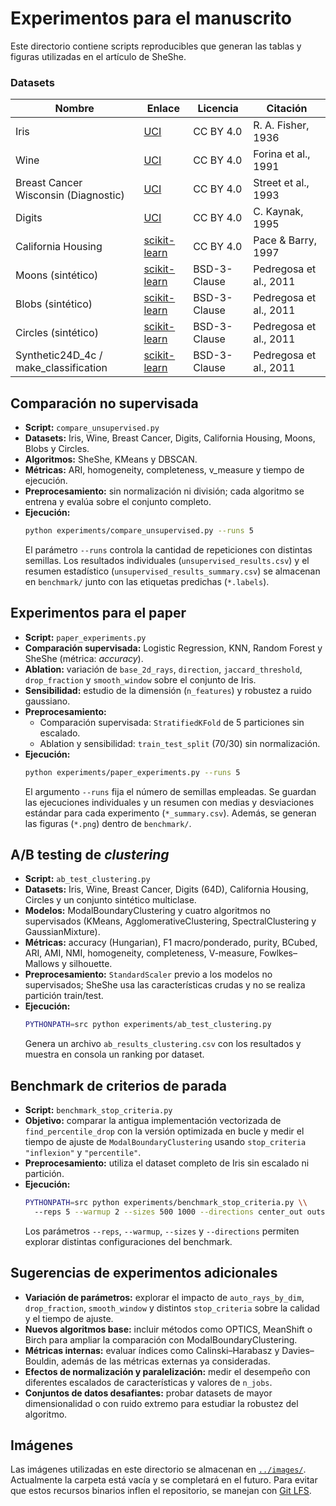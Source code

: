 # Experimentos para el manuscrito

Este directorio contiene scripts reproducibles que generan las tablas y figuras
utilizadas en el artículo de SheShe.

### Datasets

| Nombre | Enlace | Licencia | Citación |
| --- | --- | --- | --- |
| Iris | [UCI](https://archive.ics.uci.edu/ml/datasets/iris) | CC BY 4.0 | R. A. Fisher, 1936 |
| Wine | [UCI](https://archive.ics.uci.edu/ml/datasets/wine) | CC BY 4.0 | Forina et al., 1991 |
| Breast Cancer Wisconsin (Diagnostic) | [UCI](https://archive.ics.uci.edu/ml/datasets/Breast+Cancer+Wisconsin+(Diagnostic)) | CC BY 4.0 | Street et al., 1993 |
| Digits | [UCI](https://archive.ics.uci.edu/ml/datasets/Optical+Recognition+of+Handwritten+Digits) | CC BY 4.0 | C. Kaynak, 1995 |
| California Housing | [scikit-learn](https://scikit-learn.org/stable/modules/generated/sklearn.datasets.fetch_california_housing.html) | CC BY 4.0 | Pace & Barry, 1997 |
| Moons (sintético) | [scikit-learn](https://scikit-learn.org/stable/modules/generated/sklearn.datasets.make_moons.html) | BSD-3-Clause | Pedregosa et al., 2011 |
| Blobs (sintético) | [scikit-learn](https://scikit-learn.org/stable/modules/generated/sklearn.datasets.make_blobs.html) | BSD-3-Clause | Pedregosa et al., 2011 |
| Circles (sintético) | [scikit-learn](https://scikit-learn.org/stable/modules/generated/sklearn.datasets.make_circles.html) | BSD-3-Clause | Pedregosa et al., 2011 |
| Synthetic24D_4c / make_classification | [scikit-learn](https://scikit-learn.org/stable/modules/generated/sklearn.datasets.make_classification.html) | BSD-3-Clause | Pedregosa et al., 2011 |

## Comparación no supervisada
- **Script:** `compare_unsupervised.py`
- **Datasets:** Iris, Wine, Breast Cancer, Digits, California Housing, Moons, Blobs y Circles.
- **Algoritmos:** SheShe, KMeans y DBSCAN.
- **Métricas:** ARI, homogeneity, completeness, v_measure y tiempo de ejecución.
- **Preprocesamiento:** sin normalización ni división; cada algoritmo se entrena y evalúa sobre el conjunto completo.
- **Ejecución:**
  ```bash
  python experiments/compare_unsupervised.py --runs 5
  ```
  El parámetro `--runs` controla la cantidad de repeticiones con distintas
  semillas. Los resultados individuales (`unsupervised_results.csv`) y el
  resumen estadístico (`unsupervised_results_summary.csv`) se almacenan en
  `benchmark/` junto con las etiquetas predichas (`*.labels`).

## Experimentos para el paper
- **Script:** `paper_experiments.py`
- **Comparación supervisada:** Logistic Regression, KNN, Random Forest y SheShe
  (métrica: *accuracy*).
- **Ablation:** variación de `base_2d_rays`, `direction`, `jaccard_threshold`,
  `drop_fraction` y `smooth_window` sobre el conjunto de Iris.
- **Sensibilidad:** estudio de la dimensión (`n_features`) y robustez a ruido
  gaussiano.
- **Preprocesamiento:**
  - Comparación supervisada: `StratifiedKFold` de 5 particiones sin escalado.
  - Ablation y sensibilidad: `train_test_split` (70/30) sin normalización.
- **Ejecución:**
  ```bash
  python experiments/paper_experiments.py --runs 5
  ```
  El argumento `--runs` fija el número de semillas empleadas. Se guardan las
  ejecuciones individuales y un resumen con medias y desviaciones estándar para
  cada experimento (`*_summary.csv`). Además, se generan las figuras (`*.png`)
  dentro de `benchmark/`.

## A/B testing de *clustering*
- **Script:** `ab_test_clustering.py`
- **Datasets:** Iris, Wine, Breast Cancer, Digits (64D), California Housing,
  Circles y un conjunto sintético multiclase.
- **Modelos:** ModalBoundaryClustering y cuatro algoritmos no supervisados
  (KMeans, AgglomerativeClustering, SpectralClustering y GaussianMixture).
- **Métricas:** accuracy (Hungarian), F1 macro/ponderado, purity, BCubed,
  ARI, AMI, NMI, homogeneity, completeness, V-measure, Fowlkes–Mallows y
  silhouette.
- **Preprocesamiento:** `StandardScaler` previo a los modelos no supervisados; SheShe usa las características crudas y no se realiza partición train/test.
- **Ejecución:**
  ```bash
  PYTHONPATH=src python experiments/ab_test_clustering.py
  ```
  Genera un archivo `ab_results_clustering.csv` con los resultados y muestra en
  consola un ranking por dataset.

## Benchmark de criterios de parada
- **Script:** `benchmark_stop_criteria.py`
- **Objetivo:** comparar la antigua implementación vectorizada de
  `find_percentile_drop` con la versión optimizada en bucle y medir el tiempo de
  ajuste de `ModalBoundaryClustering` usando `stop_criteria` `"inflexion"` y
  `"percentile"`.
- **Preprocesamiento:** utiliza el dataset completo de Iris sin escalado ni partición.
- **Ejecución:**
  ```bash
  PYTHONPATH=src python experiments/benchmark_stop_criteria.py \\
    --reps 5 --warmup 2 --sizes 500 1000 --directions center_out outside_in
  ```
  Los parámetros `--reps`, `--warmup`, `--sizes` y `--directions` permiten
  explorar distintas configuraciones del benchmark.

## Sugerencias de experimentos adicionales
- **Variación de parámetros:** explorar el impacto de `auto_rays_by_dim`,
  `drop_fraction`, `smooth_window` y distintos `stop_criteria` sobre la
  calidad y el tiempo de ajuste.
- **Nuevos algoritmos base:** incluir métodos como OPTICS, MeanShift o Birch
  para ampliar la comparación con ModalBoundaryClustering.
- **Métricas internas:** evaluar índices como Calinski–Harabasz y
  Davies–Bouldin, además de las métricas externas ya consideradas.
- **Efectos de normalización y paralelización:** medir el desempeño con
  diferentes escalados de características y valores de `n_jobs`.
- **Conjuntos de datos desafiantes:** probar datasets de mayor dimensionalidad
  o con ruido extremo para estudiar la robustez del algoritmo.

## Imágenes

Las imágenes utilizadas en este directorio se almacenan en [`../images/`](../images/). Actualmente la carpeta está vacía y se completará en el futuro. Para evitar que estos recursos binarios inflen el repositorio, se manejan con [Git LFS](https://git-lfs.com).
